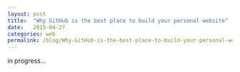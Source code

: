 ```yaml
---
layout: post
title:  "Why GitHub is the best place to build your personal website"
date:   2015-04-27 
categories: web
permalink: /blog/Why-GitHub-is-the-best-place-to-build-your-personal-website/
---
```

in progress... 
